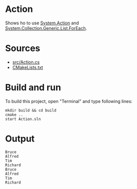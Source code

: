 # Action

Shows ho to use  [System.Action](https://learn.microsoft.com/en-us/dotnet/api/system.action) and [System.Collection.Generic.List.ForEach](https://learn.microsoft.com/en-us/dotnet/api/system.collections.generic.list-1.foreach#system-collections-generic-list-foreach(system-action(()))). 

# Sources

* [src/Action.cs](src/Action.cs)
* [CMakeLists.txt](CMakeLists.txt)

# Build and run

To build this project, open "Terminal" and type following lines:

```batch
mkdir build && cd build
cmake ..
start Action.sln
```

# Output

```
Bruce
Alfred
Tim
Richard
Bruce
Alfred
Tim
Richard
```
